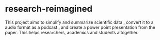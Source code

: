 # research-reimagined
This project aims to simplify and summarize scientific data , convert it to a audio format as a podcast , and create a power point presentation from the paper. This helps researchers, academics and students altogether.
